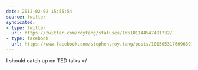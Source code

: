 ```yaml
---
date: 2012-02-02 15:55:54
source: twitter
syndicated:
- type: twitter
  url: https://twitter.com/roytang/statuses/165101144547401732/
- type: facebook
  url: https://www.facebook.com/stephen.roy.tang/posts/10150531766963912
---
```


I should catch up on TED talks =/